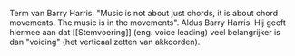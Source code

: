 Term van Barry Harris.
"Music is not about just chords, it is about chord movements. The music is in the movements".
Aldus Barry Harris. 
Hij geeft hiermee aan dat [[Stemvoering]] (eng. voice leading) veel belangrijker is dan "voicing" (het verticaal zetten van akkoorden).
